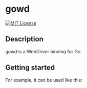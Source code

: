 # gowd

[![MIT License](https://img.shields.io/github/license/hgsgtk/gowd)](https://github.com/hgsgtk/gowd/blob/main/LICENSE)

## Description

gowd is a WebDriver binding for Go.

## Getting started

For example, it can be used like this:

```go
```
